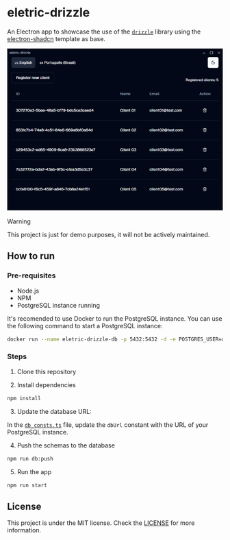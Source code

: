 # eletric-drizzle

An Electron app to showcase the use of the [`drizzle`](https://orm.drizzle.team) library using the [electron-shadcn](https://github.com/LuanRoger/electron-shadcn) template as base.

![Screenshot](https://github.com/LuanRoger/electric-drizzle/blob/main/images/demo.png)

> [!WARNING]
> This project is just for demo purposes, it will not be actively maintained.

## How to run

### Pre-requisites

- Node.js
- NPM
- PostgreSQL instance running

It's recomended to use Docker to run the PostgreSQL instance. You can use the following command to start a PostgreSQL instance:

```bash
docker run --name eletric-drizzle-db -p 5432:5432 -d -e POSTGRES_USER=admin -e POSTGRES_PASSWORD=admin postgres
```

### Steps

1. Clone this repository

2. Install dependencies

```bash
npm install
```

3. Update the database URL:

In the [`db_consts.ts`](https://github.com/LuanRoger/electric-drizzle/blob/main/src/lib/db/db_consts.ts) file, update the `dbUrl` constant with the URL of your PostgreSQL instance.

4. Push the schemas to the database

```bash
npm run db:push
```
5. Run the app

```bash
npm run start
```

## License

This project is under the MIT license. Check the [LICENSE](https://github.com/LuanRoger/electric-drizzle/blob/main/LICENSE) for more information.
